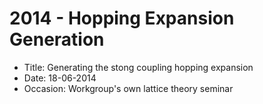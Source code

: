 # 2014 - Hopping Expansion Generation

 * Title: Generating the stong coupling hopping expansion
 * Date: 18-06-2014
 * Occasion: Workgroup's own lattice theory seminar
